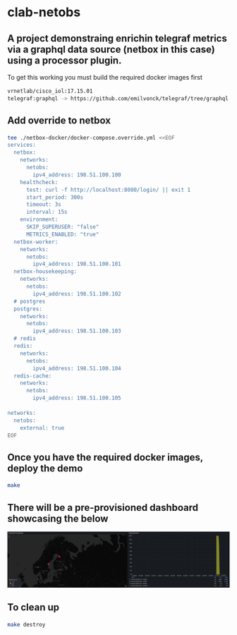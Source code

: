 # clab-netobs

## A project demonstraing enrichin telegraf metrics via a graphql data source (netbox in this case) using a processor plugin.
To get this working you must build the required docker images first
```bash
vrnetlab/cisco_iol:17.15.01
telegraf:graphql -> https://github.com/emilvonck/telegraf/tree/graphql
```

## Add override to netbox
```bash
tee ./netbox-docker/docker-compose.override.yml <<EOF
services:
  netbox:
    networks:
      netobs:
        ipv4_address: 198.51.100.100
    healthcheck:
      test: curl -f http://localhost:8080/login/ || exit 1
      start_period: 300s
      timeout: 3s
      interval: 15s
    environment:
      SKIP_SUPERUSER: "false"
      METRICS_ENABLED: "true"
  netbox-worker:
    networks:
      netobs:
        ipv4_address: 198.51.100.101
  netbox-housekeeping:
    networks:
      netobs:
        ipv4_address: 198.51.100.102
  # postgres
  postgres:
    networks:
      netobs:
        ipv4_address: 198.51.100.103
  # redis
  redis:
    networks:
      netobs:
        ipv4_address: 198.51.100.104
  redis-cache:
    networks:
      netobs:
        ipv4_address: 198.51.100.105

networks:
  netobs:
    external: true
EOF
```

## Once you have the required docker images, deploy the demo
```bash
make
```

## There will be a pre-provisioned dashboard showcasing the below

![Dashboard](./images/dashboard.png)



## To clean up
```bash
make destroy
```
